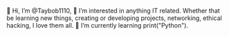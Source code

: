 👋 Hi, I’m @Taybob1110,
👀 I’m interested in anything IT related. Whether that be learning new things, creating or developing projects, networking, ethical hacking, I love them all.
🌱 I’m currently learning print("Python").
